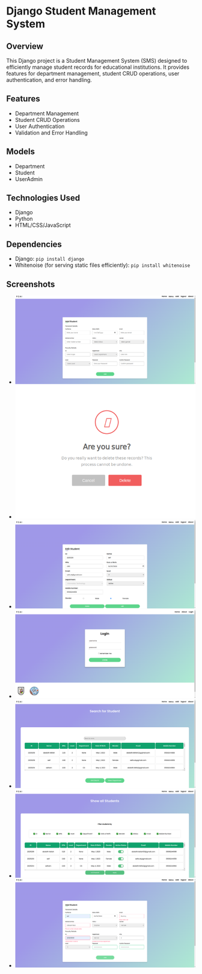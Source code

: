# Django Student Management System

## Overview
This Django project is a Student Management System (SMS) designed to efficiently manage student records for educational institutions. It provides features for department management, student CRUD operations, user authentication, and error handling.

## Features
- Department Management
- Student CRUD Operations
- User Authentication
- Validation and Error Handling

## Models
- Department
- Student
- UserAdmin

## Technologies Used
- Django
- Python
- HTML/CSS/JavaScript

## Dependencies
- Django: `pip install django`
- Whitenoise (for serving static files efficiently): `pip install whitenoise`

## Screenshots
- ![Add Student](screenshots/add.png)
- ![Delete Student](screenshots/delete.png)
- ![Edit Student](screenshots/edit.png)
- ![Login](screenshots/login.png)
- ![Search](screenshots/search.png)
- ![Show Students](screenshots/show.png)
- ![Validation](screenshots/validation.png)